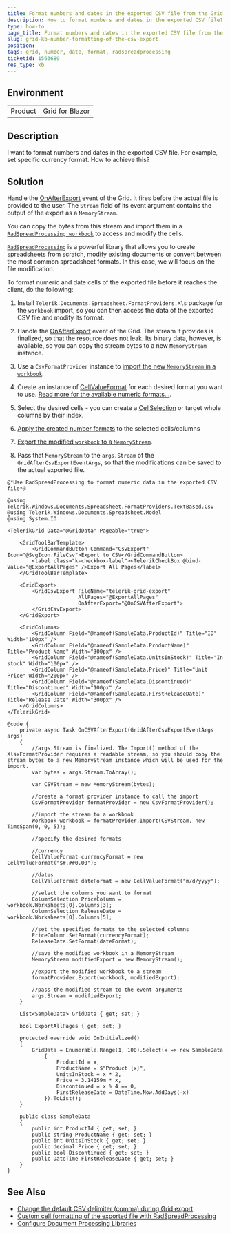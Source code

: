 ```yaml
---
title: Format numbers and dates in the exported CSV file from the Grid
description: How to format numbers and dates in the exported CSV file?
type: how-to
page_title: Format numbers and dates in the exported CSV file from the Grid
slug: grid-kb-number-formatting-of-the-csv-export
position: 
tags: grid, number, date, format, radspreadprocessing
ticketid: 1563689
res_type: kb
---
```

 
## Environment
<table>
    <tbody>
        <tr>
            <td>Product</td>
            <td>Grid for Blazor</td>
        </tr>
    </tbody>
</table>


## Description

I want to format numbers and dates in the exported CSV file. For example, set specific currency format. How to achieve this?

## Solution

Handle the [OnAfterExport](slug:grid-export-events#onafterexport) event of the Grid. It fires before the actual file is provided to the user. The `Stream` field of its event argument contains the output of the export as a `MemoryStream`.

You can copy the bytes from this stream and import them in a [`RadSpreadProcessing workbook`](https://docs.telerik.com/devtools/document-processing/libraries/radspreadprocessing/working-with-workbooks/working-with-workbooks-what-is-workbook) to access and modify the cells.

[`RadSpreadProcessing`](https://docs.telerik.com/devtools/document-processing/libraries/radspreadprocessing/overview) is a powerful library that allows you to create spreadsheets from scratch, modify existing documents or convert between the most common spreadsheet formats. In this case, we will focus on the file modification.

To format numeric and date cells of the exported file before it reaches the client, do the following:

1. Install `Telerik.Documents.Spreadsheet.FormatProviders.Xls` package for the `workbook` import, so you can then access the data of the exported CSV file and modify its format.

1. Handle the [OnAfterExport](slug:grid-export-events#onafterexport) event of the Grid. The stream it provides is finalized, so that the resource does not leak. Its binary data, however, is available, so you can copy the stream bytes to a new `MemoryStream` instance.

1. Use a `CsvFormatProvider` instance to [import the new `MemoryStream` in a `workbook`](https://docs.telerik.com/devtools/document-processing/libraries/radspreadprocessing/formats-and-conversion/csv/csvformatprovider#import).

1. Create an instance of [CellValueFormat](https://docs.telerik.com/devtools/document-processing/api/telerik.windows.documents.spreadsheet.model.cellvalueformat) for each desired format you want to use. [Read more for the available numeric formats...](https://docs.telerik.com/devtools/document-processing/libraries/radspreadprocessing/features/number-formats).

1. Select the desired cells - you can create a [CellSelection](https://docs.telerik.com/devtools/document-processing/libraries/radspreadprocessing/working-with-cells/accessing-cells-of-worksheet) or target whole columns by their index.

1. [Apply the created number formats](https://docs.telerik.com/devtools/document-processing/libraries/radspreadprocessing/features/number-formats#applying-a-number-format) to the selected cells/columns

1. [Export the modified `workbook` to a `MemoryStream`](https://docs.telerik.com/devtools/document-processing/knowledge-base/import-export-save-load-workbook#save-workbook-to-filestream-or-memorystream).

1. Pass that `MemoryStream` to the `args.Stream` of the `GridAfterCsvExportEventArgs`, so that the modifications can be saved to the actual exported file.

````RAZOR.skip-repl
@*Use RadSpreadProcessing to format numeric data in the exported CSV file*@

@using Telerik.Windows.Documents.Spreadsheet.FormatProviders.TextBased.Csv
@using Telerik.Windows.Documents.Spreadsheet.Model
@using System.IO

<TelerikGrid Data="@GridData" Pageable="true">

    <GridToolBarTemplate>
        <GridCommandButton Command="CsvExport" Icon="@SvgIcon.FileCsv">Export to CSV</GridCommandButton>
        <label class="k-checkbox-label"><TelerikCheckBox @bind-Value="@ExportAllPages" />Export All Pages</label>
    </GridToolBarTemplate>

    <GridExport>
        <GridCsvExport FileName="telerik-grid-export"
                       AllPages="@ExportAllPages"
                       OnAfterExport="@OnCSVAfterExport">
        </GridCsvExport>
    </GridExport>

    <GridColumns>
        <GridColumn Field="@nameof(SampleData.ProductId)" Title="ID" Width="100px" />
        <GridColumn Field="@nameof(SampleData.ProductName)" Title="Product Name" Width="300px" />
        <GridColumn Field="@nameof(SampleData.UnitsInStock)" Title="In stock" Width="100px" />
        <GridColumn Field="@nameof(SampleData.Price)" Title="Unit Price" Width="200px" />
        <GridColumn Field="@nameof(SampleData.Discontinued)" Title="Discontinued" Width="100px" />
        <GridColumn Field="@nameof(SampleData.FirstReleaseDate)" Title="Release Date" Width="300px" />
    </GridColumns>
</TelerikGrid>

@code {
    private async Task OnCSVAfterExport(GridAfterCsvExportEventArgs args)
    {
        //args.Stream is finalized. The Import() method of the XlsxFormatProvider requires a readable stream, so you should copy the stream bytes to a new MemoryStream instance which will be used for the import.
        var bytes = args.Stream.ToArray();

        var CSVStream = new MemoryStream(bytes);

        //create a format provider instance to call the import
        CsvFormatProvider formatProvider = new CsvFormatProvider();

        //import the stream to a workbook
        Workbook workbook = formatProvider.Import(CSVStream, new TimeSpan(0, 0, 5));

        //specify the desired formats

        //currency
        CellValueFormat currencyFormat = new CellValueFormat("$#,##0.00");

        //dates
        CellValueFormat dateFormat = new CellValueFormat("m/d/yyyy");

        //select the columns you want to format
        ColumnSelection PriceColumn = workbook.Worksheets[0].Columns[3];
        ColumnSelection ReleaseDate = workbook.Worksheets[0].Columns[5];

        //set the specified formats to the selected columns
        PriceColumn.SetFormat(currencyFormat);
        ReleaseDate.SetFormat(dateFormat);

        //save the modified workbook in a MemoryStream
        MemoryStream modifiedExport = new MemoryStream();

        //export the modified workbook to a stream
        formatProvider.Export(workbook, modifiedExport);

        //pass the modified stream to the event arguments
        args.Stream = modifiedExport;
    }

    List<SampleData> GridData { get; set; }

    bool ExportAllPages { get; set; }

    protected override void OnInitialized()
    {
        GridData = Enumerable.Range(1, 100).Select(x => new SampleData
            {
                ProductId = x,
                ProductName = $"Product {x}",
                UnitsInStock = x * 2,
                Price = 3.14159m * x,
                Discontinued = x % 4 == 0,
                FirstReleaseDate = DateTime.Now.AddDays(-x)
            }).ToList();
    }

    public class SampleData
    {
        public int ProductId { get; set; }
        public string ProductName { get; set; }
        public int UnitsInStock { get; set; }
        public decimal Price { get; set; }
        public bool Discontinued { get; set; }
        public DateTime FirstReleaseDate { get; set; }
    }
}
````

## See Also

  * [Change the default CSV delimiter (comma) during Grid export](slug:grid-kb-csv-export-change-field-delimiter)
  * [Custom cell formatting of the exported file with RadSpreadProcessing](slug:grid-kb-custom-cell-formatting-with-radspreadprocessing)
  * [Configure Document Processing Libraries](slug:getting-started-vs-integration-dpl)
